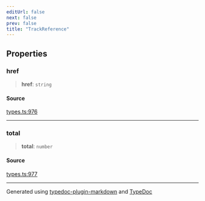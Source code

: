 ```yaml
---
editUrl: false
next: false
prev: false
title: "TrackReference"
---
```


## Properties

### href

> **href**: `string`

#### Source

[types.ts:976](https://github.com/fostertheweb/spotify-web-sdk/blob/9d7441b/src/types.ts#L976)

***

### total

> **total**: `number`

#### Source

[types.ts:977](https://github.com/fostertheweb/spotify-web-sdk/blob/9d7441b/src/types.ts#L977)

***

Generated using [typedoc-plugin-markdown](https://www.npmjs.com/package/typedoc-plugin-markdown) and [TypeDoc](https://typedoc.org/)
